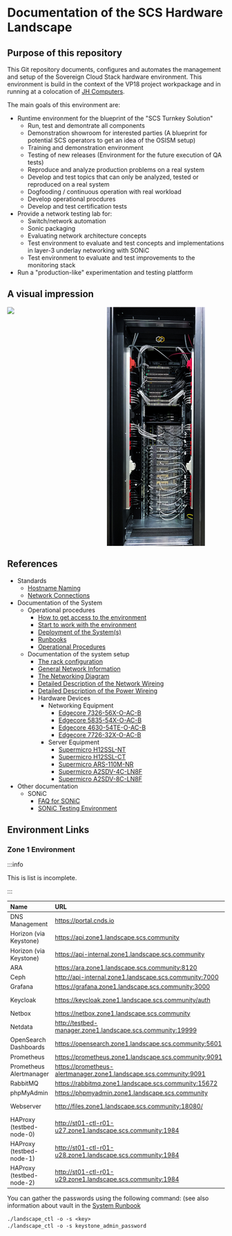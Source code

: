 # Documentation of the SCS Hardware Landscape

## Purpose of this repository

This Git repository documents, configures and automates the management and setup of the Sovereign Cloud Stack hardware environment.
This environment is build in the context of the VP18 project workpackage and in running at a colocation of [JH Computers](https://jh-computers.de/).

The main goals of this environment are:

* Runtime environment for the blueprint of the "SCS Turnkey Solution"
  * Run, test and demontrate all components
  * Demonstration showroom for interested parties
    (A blueprint for potential SCS operators to get an idea of the OSISM setup)
  * Training and demonstration environment
  * Testing of new releases
    (Environment for the future execution of QA tests)
  * Reproduce and analyze production problems on a real system
  * Develop and test topics that can only be analyzed, tested or reproduced on a real system
  * Dogfooding / continuous operation with real workload
  * Develop operational procdures
  * Develop and test certification tests
* Provide a network testing lab for:
  * Switch/network automation
  * Sonic packaging
  * Evaluating network architecture concepts
  * Test environment to evaluate and test concepts and implementations in layer-3 underlay networking with SONiC
  * Test environment to evaluate and test improvements to the monitoring stack
* Run a "production-like" experimentation and testing plattform

## A visual impression

<div style="display: flex">
    <img src="documentation/assets/rack/rack_frontside.JPG" style="width: 45%;" >&nbsp;
    <img src="documentation/assets/rack/rack_backside.JPG" style="width: 45%;" />
</div>

## References

* Standards
  * [Hostname Naming](documentation/standards/Hostname_Naming.md)
  * [Network Connections](documentation/standards/System_Network_Connections.md)
* Documentation of the System
  * Operational procedures
    * [How to get access to the environment](documentation/System_Runbooks.md#how-to-get-access)
    * [Start to work with the environment](documentation/System_Usage.md)
    * [Deployment of the System(s)](documentation/System_Deployment.md)
    * [Runbooks](documentation/System_Runbooks.md)
    * [Operational Procedures](documentation/System_Operational_Workflows.md)
  * Documentation of the system setup
    * [The rack configuration](documentation/System_Rack_Setup.md)
    * [General Network Information](documentation/System_Networks.md)
    * [The Networking Diagram](documentation/System_Network_Setup.md)
    * [Detailed Description of the Network Wireing](documentation/System_Network_Wireing.md)
    * [Detailed Description of the Power Wireing](documentation/System_Power_Wireing.md)
    * Hardware Devices
      * Networking Equipment
        * [Edgecore 7326-56X-O-AC-B](documentation/devices/network/Edgecore_7326-56X-O-AC-B.md)
        * [Edgecore 5835-54X-O-AC-B](documentation/devices/network/Edgecore_5835-54X-O-AC-B.md)
        * [Edgecore 4630-54TE-O-AC-B](documentation/devices/network/Edgecore_4630-54TE-O-AC-B.md)
        * [Edgecore 7726-32X-O-AC-B](documentation/devices/network/Edgecore_7726-32X-O-AC-B.md)
      * Server Equipment
        * [Supermicro H12SSL-NT](documentation/devices/servers/Supermicro_H12SSL-NT.md)
        * [Supermicro H12SSL-CT](documentation/devices/servers/Supermicro_H12SSL-CT.md)
        * [Supermicro ARS-110M-NR](documentation/devices/servers/Supermicro_ARS-110M-NR.md)
        * [Supermicro A2SDV-4C-LN8F](documentation/devices/servers/Supermicro_A2SDV-4C-LN8F.md)
        * [Supermicro A2SDV-8C-LN8F](documentation/devices/servers/Supermicro_A2SDV-8C-LN8F.md)
* Other documentation
  * SONiC
    * [FAQ for SONiC](documentation/sonic/FAQ_SONiC.md)
    * [SONiC Testing Environment](documentation/sonic/SONiC_Testing.md)


## Environment Links

### Zone 1 Environment

:::info

This is list is incomplete.

:::

| Name                     | URL                                                                | Username     | Password Key                     | Note            |
|:-------------------------|:-------------------------------------------------------------------|:-------------|:---------------------------------|:----------------|
| DNS Management           | https://portal.cnds.io                                             | <personal>   |                                  |                 |
| Horizon (via Keystone)   | https://api.zone1.landscape.scs.community                          | admin        | keystone_admin_password          | domain: default |
| Horizon (via Keystone)   | https://api-internal.zone1.landscape.scs.community                 | admin        | keystone_admin_password          | domain: default |
| ARA                      | https://ara.zone1.landscape.scs.community:8120                     | ara          | ara_password                     |                 |
| Ceph                     | http://api-internal.zone1.landscape.scs.community:7000             | admin        | ceph_dashboard_password          |                 |
| Grafana                  | https://grafana.zone1.landscape.scs.community:3000                 | admin        | grafana_admin_password           |                 |
| Keycloak                 | https://keycloak.zone1.landscape.scs.community/auth                | admin        |                                  | not installed   |
| Netbox                   | https://netbox.zone1.landscape.scs.community                       | admin        | netbox_superuser_password        |                 |
| Netdata                  | http://testbed-manager.zone1.landscape.scs.community:19999         |              |                                  | not active      |
| OpenSearch Dashboards    | https://opensearch.zone1.landscape.scs.community:5601              | opensearch   | opensearch_dashboards_password   |                 |
| Prometheus               | https://prometheus.zone1.landscape.scs.community:9091              | admin        | prometheus_password              |                 |
| Prometheus Alertmanager  | https://prometheus-alertmanager.zone1.landscape.scs.community:9091 | admin        | prometheus_alertmanager_password |                 |
| RabbitMQ                 | https://rabbitmq.zone1.landscape.scs.community:15672               | openstack    | rabbitmq_password                |                 |
| phpMyAdmin               | https://phpmyadmin.zone1.landscape.scs.community                   | root         | database_password                |                 |
| Webserver                | http://files.zone1.landscape.scs.community:18080/                  | n/a          | n/a                              | Install Files   |
| HAProxy (testbed-node-0) | http://st01-ctl-r01-u27.zone1.landscape.scs.community:1984         | openstack    | haproxy_password                 |                 |
| HAProxy (testbed-node-1) | http://st01-ctl-r01-u28.zone1.landscape.scs.community:1984         | openstack    | haproxy_password                 |                 |
| HAProxy (testbed-node-2) | http://st01-ctl-r01-u29.zone1.landscape.scs.community:1984         | openstack    | haproxy_password                 |                 |

You can gather the passwords using the following command:
(see also information about vault in the [System Runbook](documentation/System_Runbooks.md)
```
./landscape_ctl -o -s <key>
./landscape_ctl -o -s keystone_admin_password

```
